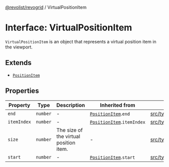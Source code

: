 [@revolist/revogrid](README.md) / VirtualPositionItem

# Interface: VirtualPositionItem

`VirtualPositionItem` is an object that represents a virtual position item
in the viewport.

## Extends

- [`PositionItem`](Interface.PositionItem.md)

## Properties

| Property | Type | Description | Inherited from | Defined in |
| ------ | ------ | ------ | ------ | ------ |
| `end` | `number` | - | [`PositionItem`](Interface.PositionItem.md).`end` | [src/types/interfaces.ts:571](https://github.com/revolist/revogrid/blob/684eab34b16e993178d736466d35507eda9850cd/src/types/interfaces.ts#L571) |
| `itemIndex` | `number` | - | [`PositionItem`](Interface.PositionItem.md).`itemIndex` | [src/types/interfaces.ts:569](https://github.com/revolist/revogrid/blob/684eab34b16e993178d736466d35507eda9850cd/src/types/interfaces.ts#L569) |
| `size` | `number` | The size of the virtual position item. | - | [src/types/interfaces.ts:548](https://github.com/revolist/revogrid/blob/684eab34b16e993178d736466d35507eda9850cd/src/types/interfaces.ts#L548) |
| `start` | `number` | - | [`PositionItem`](Interface.PositionItem.md).`start` | [src/types/interfaces.ts:570](https://github.com/revolist/revogrid/blob/684eab34b16e993178d736466d35507eda9850cd/src/types/interfaces.ts#L570) |
